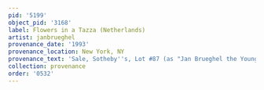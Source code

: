 ```yaml
---
pid: '5199'
object_pid: '3168'
label: Flowers in a Tazza (Netherlands)
artist: janbrueghel
provenance_date: '1993'
provenance_location: New York, NY
provenance_text: 'Sale, Sotheby''s, Lot #87 (as "Jan Brueghel the Younger")'
collection: provenance
order: '0532'
---
```

